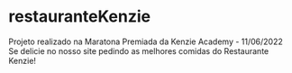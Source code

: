 # restauranteKenzie
Projeto realizado na Maratona Premiada da Kenzie Academy - 11/06/2022
Se delicie no nosso site pedindo as melhores comidas do Restaurante Kenzie!
